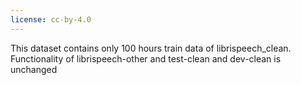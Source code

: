 ```yaml
---
license: cc-by-4.0
---
```

This dataset contains only 100 hours train data of librispeech_clean. Functionality of librispeech-other and test-clean and dev-clean is unchanged 